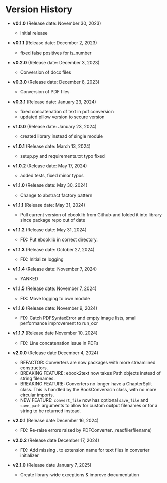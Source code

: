 # Version History

- **v0.1.0** (Release date: November 30, 2023)
  - Initial release

- **v0.1.1** (Release date: December 2, 2023)
  - fixed false positives for is_number

- **v0.2.0** (Release date: December 3, 2023)
  - Conversion of docx files

- **v0.3.0** (Release date: December 8, 2023)
  - Conversion of PDF files

- **v0.3.1** (Release date: January 23, 2024)
  - fixed concatenation of text in pdf conversion
  - updated pillow version to secure version

- **v1.0.0** (Release date: January 23, 2024)
  - created library instead of single module

- **v1.0.1** (Release date: March 13, 2024)
  - setup.py and requirements.txt typo fixed

- **v1.0.2** (Release date: May 17, 2024)
  - added tests, fixed minor typos

- **v1.1.0** (Release date: May 30, 2024)
  - Change to abstract factory pattern

- **v1.1.1** (Release date: May 31, 2024)
  - Pull current version of ebooklib from Github and folded it into library since package repo out of date

- **v1.1.2** (Release date: May 31, 2024)
  - FIX: Put ebooklib in correct directory.

- **v1.1.3** (Release date: October 27, 2024)
  - FIX: Initialize logging

- **v1.1.4** (Release date: November 7, 2024)
  - YANKED

- **v1.1.5** (Release date: November 7, 2024)
  - FIX: Move logging to own module

- **v1.1.6** (Release date: November 9, 2024)
  - FIX: Catch PDFSyntaxError and empty image lists, small performance improvement to run_ocr

- **v1.1.7** (Release date November 10, 2024)
  - FIX: Line concatenation issue in PDFs

- **v2.0.0** (Release date December 4, 2024)
  - REFACTOR: Converters are now packages with more streamlined constructors.
  - BREAKING FEATURE: ebook2text now takes Path objects instead of string filenames.
  - BREAKING FEATURE: Converters no longer have a ChapterSplit class. This is handled by the BookConversion class, with no more circular imports.
  - NEW FEATURE: `convert_file` now has optional `save_file` and `save_path` arguments to allow for custom output filenames or for a string to be returned instead.

- **v2.0.1** (Release date December 16, 2024)
  - FIX: Re-raise errors raised by PDFConverter._readfile(filename)

- **v2.0.2** (Release date December 17, 2024)
  - FIX: Add missing . to extension name for text files in converter initializer

- **v2.1.0** (Release date January 7, 2025)
  - Create library-wide exceptions & improve documentation
